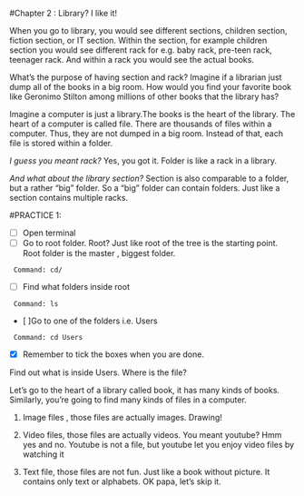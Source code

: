 #Chapter 2 : Library? I like it!

When you go to library, you would see different sections, children section, fiction section, or IT section. Within the section, for example children section you would see different rack for e.g. baby rack, pre-teen rack, teenager rack. And within a rack you would see the actual books.

What’s the purpose of having section and rack? Imagine if a librarian just dump all of the books in a big room. How would you find your favorite book like Geronimo Stilton among millions of  other books that the library has?

Imagine a computer is just a library.The books is the heart of the library. The heart of a computer is  called file. There are thousands of files within a computer. Thus, they are not dumped in a big room. Instead of that, each file is stored within a folder. 

_I guess you meant rack?_
Yes, you got it. Folder is like a rack in a library.

_And what about the library section?_
Section is also comparable to a folder, but a rather “big” folder. So a “big” folder can contain folders. Just like a section contains multiple racks. 

#PRACTICE 1:
- [ ] Open terminal
- [ ] Go to root folder. Root? Just like root of the tree is the starting point. Root folder is the master , biggest folder. 
```
 Command: cd/
```
- [ ] Find what folders inside root
```
 Command: ls
```

- [ ]Go to one of the folders i.e. Users
```
 Command: cd Users
```
- [x] Remember to tick the boxes when you are done.



Find out what is inside Users. Where is the file?
                             
Let’s go to the heart of a library called book, it has many kinds of books. 
Similarly, you’re going to find many kinds of files in a computer.

1. Image files , those files are actually images. Drawing!

2. Video files, those files are actually videos. You meant youtube? Hmm yes and no. Youtube is not a file, but youtube let you enjoy video files by watching it

3. Text file, those files are not fun. Just like a book without picture. It contains only text or alphabets. OK papa, let’s skip it. 



